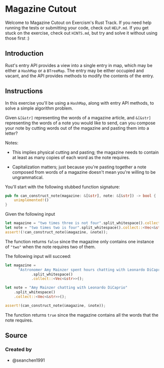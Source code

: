 # Magazine Cutout

Welcome to Magazine Cutout on Exercism's Rust Track. If you need help running
the tests or submitting your code, check out `HELP.md`. If you get stuck on
the exercise, check out `HINTS.md`, but try and solve it without using those
first :)

## Introduction

Rust's entry API provides a view into a single entry in map, which may be
either a `HashMap` or a `BTreeMap`. The entry may be either occupied and
vacant, and the API provides methods to modify the contents of the entry.

## Instructions

In this exercise you'll be using a `HashMap`, along with entry API methods, to
solve a simple algorithm problem.

Given `&[&str]` representing the words of a magazine article, and `&[&str]`
representing the words of a note you would like to send, can you compose your
note by cutting words out of the magazine and pasting them into a letter?

Notes:

- This implies physical cutting and pasting; the magazine needs to contain at
least as many copies of each word as the note requires.

- Capitalization matters; just because you're pasting together a note composed
from words of a magazine doesn't mean you're willing to be ungrammatical.

You'll start with the following stubbed function signature:

```rust
pub fn can_construct_note(magazine: &[&str], note: &[&str]) -> bool {
    unimplemented!()
}
```

Given the following input

```rust
let magazine = "two times three is not four".split_whitespace().collect::<Vec<&str>>();
let note = "two times two is four".split_whitespace().collect::<Vec<&str>>();
assert!(!can_construct_note(&magazine, &note));
```

The function returns `false` since the magazine only contains one instance of
`"two"` when the note requires two of them.

The following input will succeed: 

```rust
let magazine =
      "Astronomer Amy Mainzer spent hours chatting with Leonardo DiCaprio for Netflix's 'Don't Look Up'"
            .split_whitespace()
            .collect::<Vec<&str>>();

let note = "Amy Mainzer chatting with Leonardo DiCaprio"
    .split_whitespace()
    .collect::<Vec<&str>>();

assert!(can_construct_note(&magazine, &note));
```

The function returns `true` since the magazine contains all the words that the note requires.

## Source

### Created by

- @seanchen1991